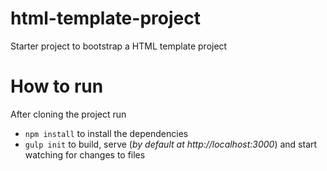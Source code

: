 # html-template-project
Starter project to bootstrap a HTML template project

# How to run
After cloning the project run 

 - `npm install` to install the dependencies  
 - `gulp init` to build, serve (_by default at http://localhost:3000_) and start watching for changes to files
